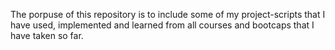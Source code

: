 The porpuse of this repository is to include some of my project-scripts that I have used, implemented and learned from all courses and bootcaps that I have taken so far.
